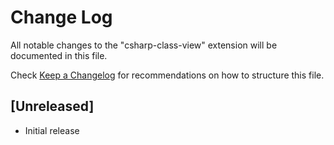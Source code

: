 # Change Log

All notable changes to the "csharp-class-view" extension will be documented in this file.

Check [Keep a Changelog](http://keepachangelog.com/) for recommendations on how to structure this file.

## [Unreleased]

- Initial release